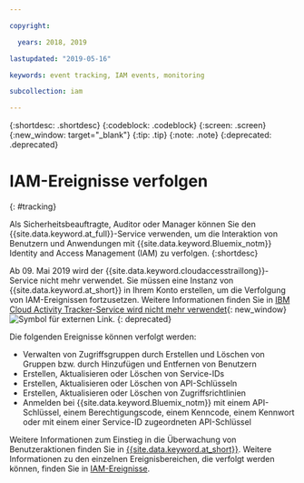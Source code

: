 ```yaml
---

copyright:

  years: 2018, 2019

lastupdated: "2019-05-16"

keywords: event tracking, IAM events, monitoring

subcollection: iam

---
```


{:shortdesc: .shortdesc}
{:codeblock: .codeblock}
{:screen: .screen}
{:new_window: target="_blank"}
{:tip: .tip}
{:note: .note}
{:deprecated: .deprecated}

# IAM-Ereignisse verfolgen
{: #tracking}

Als Sicherheitsbeauftragte, Auditor oder Manager können Sie den {{site.data.keyword.at_full}}-Service verwenden, um die Interaktion von Benutzern und Anwendungen mit {{site.data.keyword.Bluemix_notm}} Identity and Access Management (IAM) zu verfolgen.
{:shortdesc}

Ab 09. Mai 2019 wird der {{site.data.keyword.cloudaccesstraillong}}-Service nicht mehr verwendet. Sie müssen eine Instanz von {{site.data.keyword.at_short}} in Ihrem Konto erstellen, um die Verfolgung von IAM-Ereignissen fortzusetzen. Weitere Informationen finden Sie in [IBM Cloud Activity Tracker-Service wird nicht mehr verwendet](https://www.ibm.com/blogs/cloud-archive/2019/04/deprecating-ibm-cloud-activity-tracker/){: new_window} ![Symbol für externen Link](../icons/launch-glyph.svg "Symbol für externen Link").
{: deprecated}

Die folgenden Ereignisse können verfolgt werden:

* Verwalten von Zugriffsgruppen durch Erstellen und Löschen von Gruppen bzw. durch Hinzufügen und Entfernen von Benutzern
* Erstellen, Aktualisieren oder Löschen von Service-IDs
* Erstellen, Aktualisieren oder Löschen von API-Schlüsseln
* Erstellen, Aktualisieren oder Löschen von Zugriffsrichtlinien
* Anmelden bei {{site.data.keyword.Bluemix_notm}} mit einem API-Schlüssel, einem Berechtigungscode, einem Kenncode, einem Kennwort oder mit einem einer Service-ID zugeordneten API-Schlüssel

Weitere Informationen zum Einstieg in die Überwachung von Benutzeraktionen finden Sie in [{{site.data.keyword.at_short}}](/docs/services/Activity-Tracker-with-LogDNA?topic=logdnaat-getting-started#getting-started). Weitere Informationen zu den einzelnen Ereignisbereichen, die verfolgt werden können, finden Sie in [IAM-Ereignisse](/docs/services/Activity-Tracker-with-LogDNA?topic=logdnaat-at_events_iam).
